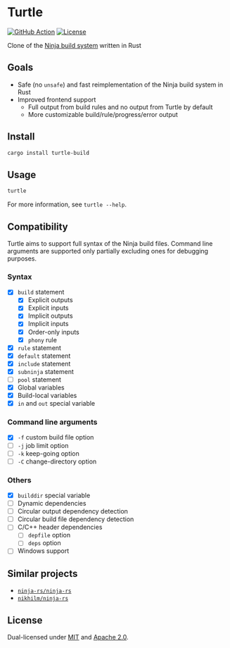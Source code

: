 # Turtle

[![GitHub Action](https://img.shields.io/github/workflow/status/raviqqe/turtle/test?style=flat-square)](https://github.com/raviqqe/turtle/actions)
[![License](https://img.shields.io/badge/license-MIT%20%2B%20Apache%202.0-yellow?style=flat-square)](#License)

Clone of the [Ninja build system](https://github.com/ninja-build/ninja) written in Rust

## Goals

- Safe (no `unsafe`) and fast reimplementation of the Ninja build system in Rust
- Improved frontend support
  - Full output from build rules and no output from Turtle by default
  - More customizable build/rule/progress/error output

## Install

```sh
cargo install turtle-build
```

## Usage

```sh
turtle
```

For more information, see `turtle --help`.

## Compatibility

Turtle aims to support full syntax of the Ninja build files. Command line arguments are supported only partially excluding ones for debugging purposes.

### Syntax

- [x] `build` statement
  - [x] Explicit outputs
  - [x] Explicit inputs
  - [x] Implicit outputs
  - [x] Implicit inputs
  - [x] Order-only inputs
  - [x] `phony` rule
- [x] `rule` statement
- [x] `default` statement
- [x] `include` statement
- [x] `subninja` statement
- [ ] `pool` statement
- [x] Global variables
- [x] Build-local variables
- [x] `in` and `out` special variable

### Command line arguments

- [x] `-f` custom build file option
- [ ] `-j` job limit option
- [ ] `-k` keep-going option
- [ ] `-C` change-directory option

### Others

- [x] `builddir` special variable
- [ ] Dynamic dependencies
- [ ] Circular output dependency detection
- [ ] Circular build file dependency detection
- [ ] C/C++ header dependencies
  - [ ] `depfile` option
  - [ ] `deps` option
- [ ] Windows support

## Similar projects

- [`ninja-rs/ninja-rs`](https://github.com/ninja-rs/ninja-rs)
- [`nikhilm/ninja-rs`](https://github.com/nikhilm/ninja-rs)

## License

Dual-licensed under [MIT](LICENSE-MIT) and [Apache 2.0](LICENSE-APACHE).

